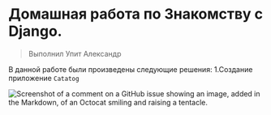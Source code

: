 # Домашная работа по Знакомству с Django.
> Выполнил Упит Александр


В данной работе были произведены следующие решения:
1.Создание приложение `Catatog`




















![Screenshot of a comment on a GitHub issue showing an image, added in the Markdown, of an Octocat smiling and raising a tentacle.](https://myoctocat.com/assets/images/base-octocat.svg)
